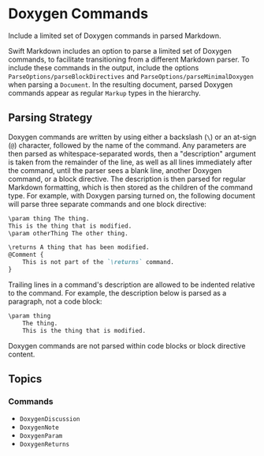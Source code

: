 # Doxygen Commands

Include a limited set of Doxygen commands in parsed Markdown.

Swift Markdown includes an option to parse a limited set of Doxygen commands, to facilitate
transitioning from a different Markdown parser. To include these commands in the output, include
the options ``ParseOptions/parseBlockDirectives`` and ``ParseOptions/parseMinimalDoxygen`` when
parsing a ``Document``. In the resulting document, parsed Doxygen commands appear as regular
``Markup`` types in the hierarchy.

## Parsing Strategy

Doxygen commands are written by using either a backslash (`\`) or an at-sign (`@`) character,
followed by the name of the command. Any parameters are then parsed as whitespace-separated words,
then a "description" argument is taken from the remainder of the line, as well as all lines
immediately after the command, until the parser sees a blank line, another Doxygen command, or a
block directive. The description is then parsed for regular Markdown formatting, which is then
stored as the children of the command type. For example, with Doxygen parsing turned on, the
following document will parse three separate commands and one block directive:

```markdown
\param thing The thing.
This is the thing that is modified.
\param otherThing The other thing.

\returns A thing that has been modified.
@Comment {
    This is not part of the `\returns` command.
}
```

Trailing lines in a command's description are allowed to be indented relative to the command. For
example, the description below is parsed as a paragraph, not a code block:

```markdown
\param thing
    The thing.
    This is the thing that is modified.
```

Doxygen commands are not parsed within code blocks or block directive content.

## Topics

### Commands

- ``DoxygenDiscussion``
- ``DoxygenNote``
- ``DoxygenParam``
- ``DoxygenReturns``

<!-- Copyright (c) 2023 Apple Inc and the Swift Project authors. All Rights Reserved. -->
